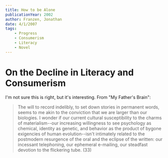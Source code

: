 ```yaml
---
title: How to be Alone
publicationYear: 2002
author: Franzen, Jonathan
date: 4/1/2007
tags:
    - Progress
    - Consumerism
    - Literacy
    - Novel
---
```


# On the Decline in Literacy and Consumerism

I'm not sure this is right, but it's interesting.  From "My Father's Brain":

> The will to record indelibly, to set down stories in permanent words, seems to me akin to the conviction that we are larger than our biologies.  I wonder if our current cultural susceptibility to the charms of materialism--our increasing willingness to see psychology as chemical, identity as genetic, and behavior as the product of bygone exigencies of human evolution--isn't intimately related to the postmodern resurgence of the oral and the eclipse of the written: our incessant telephoning, our ephemeral e-mailing, our steadfast devotion to the flickering tube. (33)
